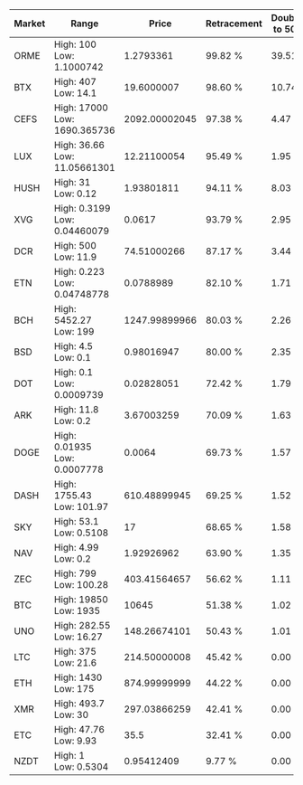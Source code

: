 | Market | Range | Price| Retracement | Doubles to 50% |
| --- | --- | --- | --- | --- |
| ORME | High: 100<br />Low: 1.1000742 | 1.2793361 | 99.82 % | 39.51 |
| BTX | High: 407<br />Low: 14.1 | 19.6000007 | 98.60 % | 10.74 |
| CEFS | High: 17000<br />Low: 1690.365736 | 2092.00002045 | 97.38 % | 4.47 |
| LUX | High: 36.66<br />Low: 11.05661301 | 12.21100054 | 95.49 % | 1.95 |
| HUSH | High: 31<br />Low: 0.12 | 1.93801811 | 94.11 % | 8.03 |
| XVG | High: 0.3199<br />Low: 0.04460079 | 0.0617 | 93.79 % | 2.95 |
| DCR | High: 500<br />Low: 11.9 | 74.51000266 | 87.17 % | 3.44 |
| ETN | High: 0.223<br />Low: 0.04748778 | 0.0788989 | 82.10 % | 1.71 |
| BCH | High: 5452.27<br />Low: 199 | 1247.99899966 | 80.03 % | 2.26 |
| BSD | High: 4.5<br />Low: 0.1 | 0.98016947 | 80.00 % | 2.35 |
| DOT | High: 0.1<br />Low: 0.0009739 | 0.02828051 | 72.42 % | 1.79 |
| ARK | High: 11.8<br />Low: 0.2 | 3.67003259 | 70.09 % | 1.63 |
| DOGE | High: 0.01935<br />Low: 0.0007778 | 0.0064 | 69.73 % | 1.57 |
| DASH | High: 1755.43<br />Low: 101.97 | 610.48899945 | 69.25 % | 1.52 |
| SKY | High: 53.1<br />Low: 0.5108 | 17 | 68.65 % | 1.58 |
| NAV | High: 4.99<br />Low: 0.2 | 1.92926962 | 63.90 % | 1.35 |
| ZEC | High: 799<br />Low: 100.28 | 403.41564657 | 56.62 % | 1.11 |
| BTC | High: 19850<br />Low: 1935 | 10645 | 51.38 % | 1.02 |
| UNO | High: 282.55<br />Low: 16.27 | 148.26674101 | 50.43 % | 1.01 |
| LTC | High: 375<br />Low: 21.6 | 214.50000008 | 45.42 % | 0.00 |
| ETH | High: 1430<br />Low: 175 | 874.99999999 | 44.22 % | 0.00 |
| XMR | High: 493.7<br />Low: 30 | 297.03866259 | 42.41 % | 0.00 |
| ETC | High: 47.76<br />Low: 9.93 | 35.5 | 32.41 % | 0.00 |
| NZDT | High: 1<br />Low: 0.5304 | 0.95412409 | 9.77 % | 0.00 |

